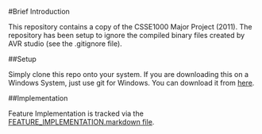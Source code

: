 #Brief Introduction

This repository contains a copy of the CSSE1000 Major Project (2011). The repository has been setup to ignore the compiled binary files created by AVR studio (see the .gitignore file).


##Setup

Simply clone this repo onto your system.  If you are downloading this on a Windows System, just use git for Windows. You can download it from [here](http://code.google.com/p/msysgit/).

##Implementation

Feature Implementation is tracked via the [FEATURE_IMPLEMENTATION.markdown file](FEATURE_IMPLEMENTATION.markdown).